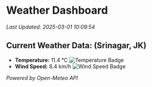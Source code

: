 
# Weather Dashboard

_Last Updated: 2025-03-01 10:09:54_

## Current Weather Data: (Srinagar, JK)
- **Temperature:** 11.4 °C ![Temperature Badge](https://img.shields.io/badge/Temperature-Low%20Temp-blue)
- **Wind Speed:** 8.4 km/h ![Wind Speed Badge](https://img.shields.io/badge/Wind%20Speed-Light%20Wind-blue)

*Powered by Open-Meteo API*
